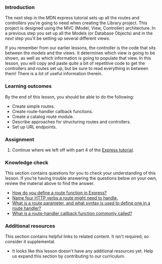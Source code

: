 ### Introduction
The next step in the MDN express tutorial sets up all the routes and controllers you're going to need when creating the Library project. This project is designed using the MVC (Model, View, Controller) architecture. In a previous step you set up all the Models (or Database Objects) and in the _next_ step you'll be setting up several different views.

If you remember from our earlier lessons, the controller is the code that sits between the models and the views. It determines which view is going to be shown, as well as which information is going to populate that view. In this lesson, you will copy and paste quite a bit of repetitive code to get the controllers and routes set up, but be sure to read everything in between them! There is a _lot_ of useful information therein.

### Learning outcomes

By the end of this lesson, you should be able to do the following:

- Create simple routes.
- Create route-handler callback functions.
- Create a catalog route module.
- Describe approaches for structuring routes and controllers.
- Set up URL endpoints.

### Assignment

<div class="lesson-content__panel" markdown="1">

1. Continue where we left off with part 4 of the [Express tutorial](https://developer.mozilla.org/en-US/docs/Learn/Server-side/Express_Nodejs/routes).
</div>

### Knowledge check
This section contains questions for you to check your understanding of this lesson. If you’re having trouble answering the questions below on your own, review the material above to find the answer.

- [How do you define a route function in Express?](https://developer.mozilla.org/en-US/docs/Learn/Server-side/Express_Nodejs/routes#defining_and_using_separate_route_modules)
- [Name four HTTP verbs a route might need to handle.](https://developer.mozilla.org/en-US/docs/Learn/Server-side/Express_Nodejs/routes#http_verbs)
- [What is a route parameter, and what syntax is used to define one in a route handler?](https://developer.mozilla.org/en-US/docs/Learn/Server-side/Express_Nodejs/routes#route_parameters)
- [What is a route-handler callback function commonly called?](https://developer.mozilla.org/en-US/docs/Learn/Server-side/Express_Nodejs/routes#create_the_route-handler_callback_functions)


### Additional resources

This section contains helpful links to related content. It isn't required, so consider it supplemental.

-   It looks like this lesson doesn't have any additional resources yet. Help us expand this section by contributing to our curriculum.
